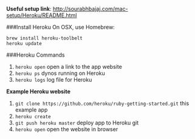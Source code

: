 **Useful setup link**: http://sourabhbajaj.com/mac-setup/Heroku/README.html  

###Install Heroku
On OSX, use Homebrew:  
```
brew install heroku-toolbelt
heroku update
```

###Heroku Commands
1) `heroku open` open a link to the app website
2) `heroku ps` dynos running on Heroku
3) `heroku logs` log file for Heroku

**Example Heroku website**
1) `git clone https://github.com/heroku/ruby-getting-started.git` this example app
2) `heroku create`
3) `git push heroku master` deploy app to Heroku git
4) `heroku open` open the website in browser

